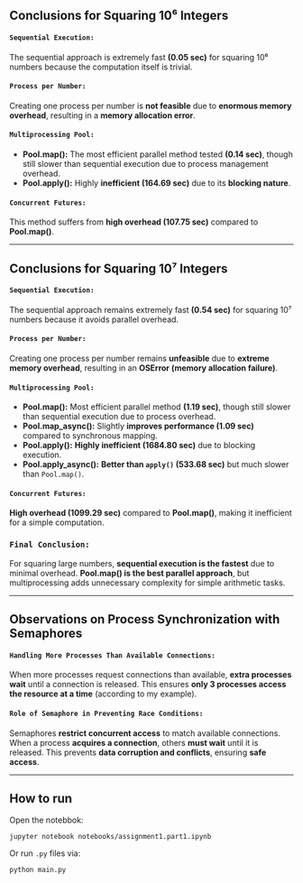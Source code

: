 ## **Conclusions for Squaring 10⁶ Integers**

#### `Sequential Execution:`
The sequential approach is extremely fast **(0.05 sec)** for squaring 10⁶ numbers because the computation itself is trivial.

#### `Process per Number:`
Creating one process per number is **not feasible** due to **enormous memory overhead**, resulting in a **memory allocation error**.

#### `Multiprocessing Pool:`
- **Pool.map():** The most efficient parallel method tested **(0.14 sec)**, though still slower than sequential execution due to process management overhead.
- **Pool.apply():** Highly **inefficient (164.69 sec)** due to its **blocking nature**.

#### `Concurrent Futures:`
This method suffers from **high overhead (107.75 sec)** compared to **Pool.map()**.

---

## **Conclusions for Squaring 10⁷ Integers**

#### `Sequential Execution:`
The sequential approach remains extremely fast **(0.54 sec)** for squaring 10⁷ numbers because it avoids parallel overhead.

#### `Process per Number:`
Creating one process per number remains **unfeasible** due to **extreme memory overhead**, resulting in an **OSError (memory allocation failure)**.

#### `Multiprocessing Pool:`
- **Pool.map():** Most efficient parallel method **(1.19 sec)**, though still slower than sequential execution due to process overhead.
- **Pool.map_async():** Slightly **improves performance (1.09 sec)** compared to synchronous mapping.
- **Pool.apply():** **Highly inefficient (1684.80 sec)** due to blocking execution.
- **Pool.apply_async():** **Better than `apply()` (533.68 sec)** but much slower than `Pool.map()`.

#### `Concurrent Futures:`
**High overhead (1099.29 sec)** compared to **Pool.map()**, making it inefficient for a simple computation.

### `Final Conclusion:`
For squaring large numbers, **sequential execution is the fastest** due to minimal overhead. **Pool.map() is the best parallel approach**, but multiprocessing adds unnecessary complexity for simple arithmetic tasks.

---

## **Observations on Process Synchronization with Semaphores**

#### `Handling More Processes Than Available Connections:`
When more processes request connections than available, **extra processes wait** until a connection is released. This ensures **only 3 processes access the resource at a time** (according to my example).

#### `Role of Semaphore in Preventing Race Conditions:`
Semaphores **restrict concurrent access** to match available connections. When a process **acquires a connection**, others **must wait** until it is released. This prevents **data corruption and conflicts**, ensuring **safe access**.

---

## How to run

Open the notebbok:

<pre><code>jupyter notebook notebooks/assignment1.part1.ipynb</code></pre>

Or run `.py` files via:

<pre><code>python main.py</code></pre>
